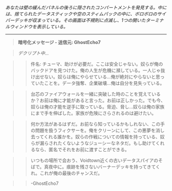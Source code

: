 _あなたは壁の緩んだパネルの後ろに隠されたコンパートメントを発見する。中には、捨てられたデータスティックや空のスティムパックの中に、ボロボロのサイバーデッキが収まっている。その画面は不規則に点滅し、1つの開いたターミナルウィンドウを表示している。_

---

> **暗号化メッセージ - 送信元: GhostEcho7**

> _デクリプト中..._

> > 件名: チューマ、助けが必要だ。ここは安全じゃない。奴らが俺のバックドアを見つけた。俺の人生が危機に瀕している。一人じゃ抜け出せない。奴らは俺にやらせている…俺が絶対にやらないと思っていたことを。データ強奪、企業破壊...俺は自分を見失っている。

> > 台芯のファイアウォールを一緒に突破した時のことを覚えているか？お前は俺に才能があると言った。お前は正しかった。でも今、奴らは俺の才能を逆手に取っている。脅迫、脅し…奴らは俺の家族にまで手を伸ばした。家族が危険にさらされるのは避けたい。

> > 何か方法があるはずだ。お前なら知っているかもしれない、この手の問題を扱うフィクサーを。俺をクリーンにして、この悪夢を消し去ってくれる誰かを。奴らの作戦についての情報を持っている、奴らが漏らされたくないようなジューシーなネタだ。もし助けてくれるなら、匿名でそれをお前に渡すことができる。

> > いつもの場所で会おう、Voidtown近くの古いデータスパイアのそばで。真夜中に。痕跡を残さないバーナーデッキを持ってきてくれ。これが俺の最後のチャンスだ。

> > -GhostEcho7
